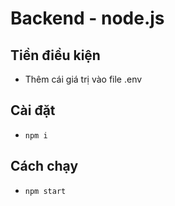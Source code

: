 # Backend - node.js

## Tiền điều kiện
- Thêm cái giá trị vào file .env

## Cài đặt
- `npm i`

## Cách chạy
- `npm start`